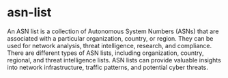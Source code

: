# asn-list

An ASN list is a collection of Autonomous System Numbers (ASNs) that are associated with a particular organization, country, or region. They can be used for network analysis, threat intelligence, research, and compliance. There are different types of ASN lists, including organization, country, regional, and threat intelligence lists. ASN lists can provide valuable insights into network infrastructure, traffic patterns, and potential cyber threats.
